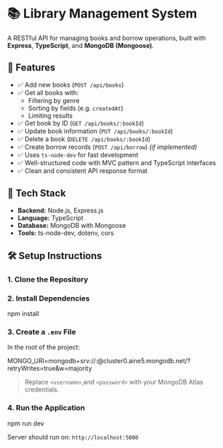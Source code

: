 # 📚 Library Management System

A RESTful API for managing books and borrow operations, built with **Express**, **TypeScript**, and **MongoDB (Mongoose)**.



## 🚀 Features

- ✅ Add new books (`POST /api/books`)
- ✅ Get all books with:
  - Filtering by genre
  - Sorting by fields (e.g. `createdAt`)
  - Limiting results
- ✅ Get book by ID (`GET /api/books/:bookId`)
- ✅ Update book information (`PUT /api/books/:bookId`)
- ✅ Delete a book (`DELETE /api/books/:bookId`)
- ✅ Create borrow records (`POST /api/borrow`) *(if implemented)*
- ✅ Uses `ts-node-dev` for fast development
- ✅ Well-structured code with MVC pattern and TypeScript interfaces
- ✅ Clean and consistent API response format



## 🧱 Tech Stack

- **Backend:** Node.js, Express.js
- **Language:** TypeScript
- **Database:** MongoDB with Mongoose
- **Tools:** ts-node-dev, dotenv, cors


## 🛠️ Setup Instructions

### 1. Clone the Repository

### 2. Install Dependencies

npm install

### 3. Create a `.env` File

In the root of the project:


MONGO_URI=mongodb+srv://<username>:<password>@cluster0.aine5.mongodb.net/?retryWrites=true&w=majority


> Replace `<username>`,and `<password>` with your MongoDB Atlas credentials.

### 4. Run the Application

npm run dev


Server should run on: `http://localhost:5000`

